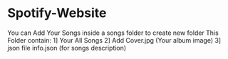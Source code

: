 # Spotify-Website

You can Add Your Songs inside a songs folder to create new folder
This Folder contain:
           1] Your All Songs
           2] Add Cover.jpg (Your album image) 
           3] json file info.json (for songs description)

